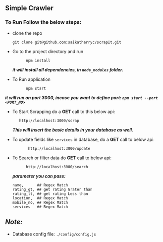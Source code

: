## Simple Crawler

### To Run Follow the below steps:
* clone the repo 

      git clone git@github.com:saikatharryc/scrapIt.git
* Go to the project directory and run
      
            npm install
  ***it will install all dependencies, in `node_modules` folder.***

* To Run application 

            npm start
***it will run on port 3000, incase you want to define port: `npm start --port <PORT_NO>`***

* To Start Scrapping do a **GET** call to this below api:
         
         http://localhost:3000/scrap

    ***This will insert the basic details in your database as well.***
* To update fields like `services` in database, do a **GET** call to below api:

             http://localhost:3000/update
* To Search or filter data do **GET** call to below api:
            
            http://localhost:3000/search

   ***parameter you can pass:***
   ```
   name,      ## Regex Match
   rating_gt, ## get rating Grater than
   rating_lt, ## get rating Less than
   location,  ## Regex Match
   mobile_no, ## Regex Match
   services   ## Regex Match

## ***Note:***
* Database config file:  `./config/config.js`